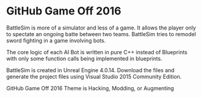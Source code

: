 # GitHub Game Off 2016

BattleSim is more of a simulator and less of a game. 
It allows the player only to spectate an ongoing batte between two teams.
BattleSim tries to remodel sword fighting in a game involving bots.

The core logic of each AI Bot is written in pure C++ instead of Blueprints with only some function calls being implemented in blueprints. 

BattleSim is created in Unreal Engine 4.0.14. 
Download the files and generate the project files using Visual Studio 2015 Community Edition.

GitHub Game Off 2016 Theme is Hacking, Modding, or Augmenting


<!-- links -->
[game-off-repo]:        https://github.com/github/game-off-2016/
[game-off-repo-issues]: https://github.com/github/game-off-2016/issues
[git-documentation]:    https://git-scm.com/documentation
[github-help]:          https://help.github.com/
[github-signup]:        https://github.com/signup/free  
[github-signup-org]:    https://github.com/organizations/new
[github-support]:       https://github.com/contact?form%5Bsubject%5D=GitHub%20Game%20Off
[wufoo-form]:           https://gameoff.wufoo.com/forms/game-off-2016/
